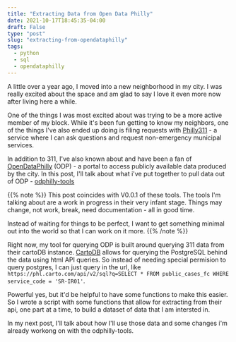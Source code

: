 ```yaml
---
title: "Extracting Data from Open Data Philly"
date: 2021-10-17T18:45:35-04:00
draft: False
type: "post"
slug: "extracting-from-opendataphilly"
tags:
  - python
  - sql
  - opendataphilly
---
```


A little over a year ago, I moved into a new neighborhood in my city. I was really excited about the space and am glad to say I love it even more now after living here a while.

One of the things I was most excited about was trying to be a more active member of my block. While it's been fun getting to know my neighbors, one of the things I've also ended up doing is filing requests with [Philly311](https://www.phila.gov/departments/philly311/) - a service where I can ask questions and request non-emergency municipal services.

In addition to 311, I've also known about and have been a fan of [OpenDataPhilly](https://www.opendataphilly.org/) (ODP) - a portal to access publicly available data produced by the city. In this post, I'll talk about what i've put together to pull data out of ODP - [odphilly-tools](https://github.com/chris-s-friedman/opendataphilly-python)

{{% note %}}
This post coincides with V0.0.1 of these tools. The tools I'm talking about are a work in progress in their very infant stage. Things may change, not work, break, need documentation - all in good time.

Instead of waiting for things to be perfect, I want to get something minimal out into the world so that I can work on it more.
{{% /note %}}

Right now, my tool for querying ODP is built around querying 311 data from their cartoDB instance. [CartoDB](https://carto.com/developers/sql-api/) allows for querying the PostgreSQL behind the data using html API queries. So instead of needing special permision to query postgres, I can just query in the url, like `https://phl.carto.com/api/v2/sql?q=SELECT * FROM public_cases_fc WHERE service_code = 'SR-IR01'`.

Powerful yes, but it'd be helpful to have some functions to make this easier. So I wrote a script with some functions that allow for extracting from their api, one part at a time, to build a dataset of data that I am intersted in.

In my next post, I'll talk about how I'll use those data and some changes i'm already workong on with the odphilly-tools.
